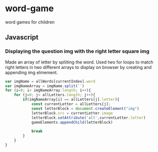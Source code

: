 # word-game
word games for children 


## Javascript 

### Displaying the question img with the right letter square img
Made an array of letter by spliiting the word. Used two for loops to match right letters in two different arrays to display on browser by creating and appending img elmement. 

``` JavaScript
var imgName = allWords[currentIndex].word
var imgNameArray = imgName.split('')
for (i=0; i< imgNameArray.length; i++){
    for (j=0; j< allLetters.length; j++){
        if(imgNameArray[i] == allLetters[j].letter){
            const currentLetter = allLetters[j];
            const letterBlock = document.createElement("img")
            letterBlock.src = currentLetter.image
            letterBlock.setAttribute('alt',currentLetter.letter)
            gameElements.appendChild(letterBlock)
            
            break 
        }
    }
}
```